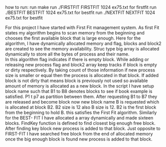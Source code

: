 
how to run:
run make 
run ./FIRSTFIT FIRSTFIT 1024 ex75.txt for firstfit
run  ./BESTFIT BESTFIT 1024 ex75.txt for bestfit 
run ./NEXTFIT NEXTFIT 1024 ex75.txt for bestfit



For this project I have started with First Fit management system. As first Fit states my algorithm  begins to scan memory from the beginning and chooses the first available block that is large enough.
Here for the algorithm, I have dynamically allocated memory and flag, blocks and block2 are created to see the memory availability. Struc type big array is allocated dynamically to store all the bytes of process and their name.  
In this algorithm flag indicates if there is empty block. While adding or releasing new process flag  and block2 array keep tracks if block is empty or dirty respectively. By taking count of those information if new process size is smaller or equal then the process is allocated in that block. If added block is not dirty that means block is previously not used so available amount of memory is allocated as a new block.
In the script I have setup block name such that B1 to B8 denotes blocks to see if book example is satisfied. P1 t p7 as partition between them. After requesting B1 to B7 they are released and become block now new block name B is requested  which is allocated at block B2. B2 size is 12 also B size is 12. B2 is the first block from the beginning to hold B. this satisfies the First Fit algorithm.
Similarly for the BEST- FIT I have allocated a array dynamically and made sixteen blocks. FindKey function is defined to find closest big enough free block. After finding key block new process is added to that block.
Just opposite to FIRST-FIT I have searched free block from the end of allocated memory once the big enough block is found new process is added to that block.



